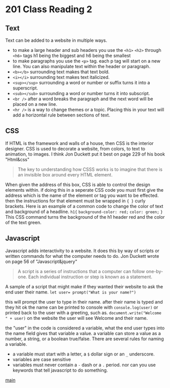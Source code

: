 # 201 Class Reading 2

## Text

Text can be added to a website in multiple ways.
* to make a large header and sub headers you use the `<h1>` `<h2>` through `<h6>` tags h1 being the biggest and h6 being the smallest
* to make paragraphs you use the `<p>` tag.  each p tag will start on a new line.
You can also manipulate text within the header or paragraph.
* `<b></b>` surrounding text makes that text bold.
* `<i></i>` surrounding text makes text italicized.
* `<sup></sup>` surrounding a word or number or suffix turns it into a superscript.
* `<sub></sub>` surrounding a word or number turns it into subscript.
* `<br />` after a word breaks the paragraph and the next word will be placed on a new line.
* `<hr />` is a way to change themes or a topic.  Placing this in your text will add a horizontal rule between sections of text.

## CSS

If HTML is the framework and walls of a house, then CSS is the interior designer.  CSS is used to decorate a website, from colors, to text to animation, to images. I think Jon Duckett put it best on page 229 of his book "Html&css"  

> The key to understanding how CSSS works is to imagine that there is an invisible box around every HTML element.

When given the address of this box, CSS is able to control the design elements within. if doing this in a seperate CSS code you must first give the address which is the name of the element or tag you want to be effected.  then the instructions for that element must be wrapped in `{ }` curly brackets.  Here is an example of a common code to change the color of text and background of a headline.
`h1{`
    `background-color: red;`
    `color: green;`
`}`
This CSS command turns the background of the h1 header red and the color of the text green.

## Javascript

Javascript adds interactivity to a website. It does this by way of scripts or written commands for what the computer needs to do. 
Jon Duckett wrote on page 56 of "Javascript&jquery"
> A script is a series of instructions that a computer can follow one-by-one. Each individual instruction or step is known as a statement. 

A sample of a script that might make if they wanted their website to ask the end user their name.
`let user= prompt("What is your name?")`

this will prompt the user to type in their name.  after their name is typed and they hit ok the name can be printed to console with 
`console.log(user)` 
or printed back to the user with a greeting, such as.
`document.write("Welcome " + user)`
on the website the user will see Welcome and their name.

the "user" in the code is considered a variable, what the end user types into the name field gives that variable a value. a variable can store a value as a number, a string, or a boolean true/false.
There are several rules for naming a variable.
* a variable must start with a letter, a `$` dollar sign or an `_` underscore.
* variables are case sensitive
* variables must never contain a `-` dash or a `.` period. nor can you use keywords that tell javascript to do something.


[main](README.md)


